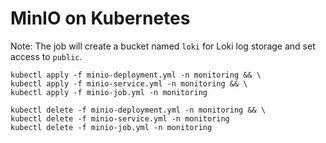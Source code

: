 # MinIO on Kubernetes

Note: The job will create a bucket named `loki` for Loki log storage and set access to `public`.

```shell
kubectl apply -f minio-deployment.yml -n monitoring && \
kubectl apply -f minio-service.yml -n monitoring && \
kubectl apply -f minio-job.yml -n monitoring
```

```shell
kubectl delete -f minio-deployment.yml -n monitoring && \
kubectl delete -f minio-service.yml -n monitoring
kubectl delete -f minio-job.yml -n monitoring
```